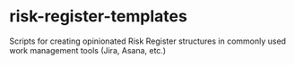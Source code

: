 # risk-register-templates
Scripts for creating opinionated Risk Register structures in commonly used work management tools (Jira, Asana, etc.)
